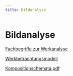 ```yaml
---
title: Bildanalyse
---
```

# Bildanalyse

[Fachbegriffe zur Werkanalyse](./Bildanalyse/_VorbereitungKlausurFachbegriffezurWerkanalyseS1.pdf)

[Werkbetrachtungsmodell](./Bildanalyse/_AB_205119_u63k9n_werkbetrachtungsmodell.pdf)

[Kompositionschemata.pdf](./Bildanalyse/_AB_Komposition02_Schemata.pdf)
